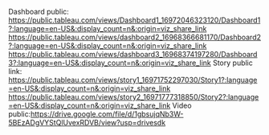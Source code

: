 Dashboard public: 
https://public.tableau.com/views/Dashboard1_16972046323120/Dashboard1?:language=en-US&:display_count=n&:origin=viz_share_link
https://public.tableau.com/views/dashboard2_16968366681170/Dashboard2?:language=en-US&:display_count=n&:origin=viz_share_link
https://public.tableau.com/views/dashboard3_16968374197280/Dashboard3?:language=en-US&:display_count=n&:origin=viz_share_link
Story public link:
https://public.tableau.com/views/story1_16971752297030/Story1?:language=en-US&:display_count=n&:origin=viz_share_link
https://public.tableau.com/views/story2_16971777318850/Story2?:language=en-US&:display_count=n&:origin=viz_share_link
Video public:https://drive.google.com/file/d/1gbsujqNb3W-5BEzADgVYStQlUvexRDVB/view?usp=drivesdk
